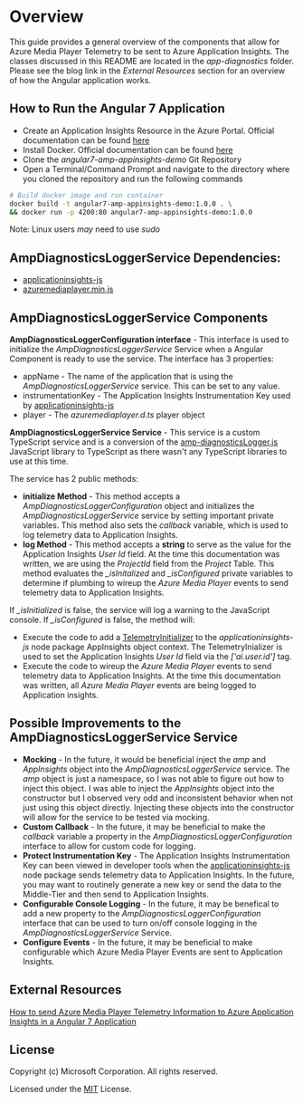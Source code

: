 # Overview

This guide provides a general overview of the components that allow for Azure Media Player Telemetry to be sent to Azure Application Insights.  The classes discussed in this README are located in the *app-diagnostics* folder.  Please see the blog link in the *External Resources* section for an overview of how the Angular application works.

## How to Run the Angular 7 Application
* Create an Application Insights Resource in the Azure Portal.  Official documentation can be found [here](https://docs.microsoft.com/en-us/azure/azure-monitor/app/create-new-resource)
* Install Docker. Official documentation can be found [here](https://docs.docker.com/install/)
* Clone the *angular7-amp-appinsights-demo* Git Repository
* Open a Terminal/Command Prompt and navigate to the directory where you cloned the repository and run the following commands
```bash
# Build docker image and run container
docker build -t angular7-amp-appinsights-demo:1.0.0 . \ 
&& docker run -p 4200:80 angular7-amp-appinsights-demo:1.0.0
```

Note: Linux users *may* need to use *sudo*


## AmpDiagnosticsLoggerService Dependencies:
* [applicationinsights-js](https://www.npmjs.com/package/applicationinsights-js)
* [azuremediaplayer.min.js](https://amp.azure.net/libs/amp/latest/azuremediaplayer.min.js)

## AmpDiagnosticsLoggerService Components

**AmpDiagnosticsLoggerConfiguration interface** - This interface is used to initialize the *AmpDiagnosticsLoggerService* Service when a Angular Component is ready to use the service.  The interface has 3 properties:

* appName - The name of the application that is using the *AmpDiagnosticsLoggerService* service.  This can be set to any value.
* instrumentationKey - The Application Insights Instrumentation Key used by [applicationinsights-js](https://www.npmjs.com/package/applicationinsights-js)
* player - The *azuremediaplayer.d.ts* player object


**AmpDiagnosticsLoggerService Service**  - This service is a custom TypeScript service and is a conversion of the [amp-diagnosticsLogger.js](https://github.com/Azure-Samples/media-services-javascript-azure-media-player-diagnostic-logger-plugin/blob/master/amp-diagnosticsLogger.js) JavaScript library to TypeScript as there wasn't any TypeScript libraries to use at this time.


The service has 2 public methods:
* **initialize Method** - This method accepts a *AmpDiagnosticsLoggerConfiguration* object and initializes the *AmpDiagnosticsLoggerService* service by setting important private variables.  This method also sets the *callback* variable, which is used to log telemetry data to Application Insights.
* **log Method** - This method accepts a **string** to serve as the value for the Application Insights *User Id* field.  At the time this documentation was written, we are using the *ProjectId* field from the *Project* Table. This method evaluates the *_isInitalized* and *_isConfigured* private variables to determine if plumbing to wireup the *Azure Media Player* events to send telemetry data to Application Insights.

If *_isInitialized* is false, the service will log a warning to the JavaScript console.  If *_isConfigured* is false,  the method will:
* Execute the code to add a [TelemetryInitializer](https://github.com/Microsoft/ApplicationInsights-JS/blob/master/API-reference.md) to the *applicationinsights-js* node package AppInsights object context.  The TelemetryInializer is used to set the Application Insights *User Id* field via the *['ai.user.id']* tag.
* Execute the code to wireup the *Azure Media Player* events to send telemetry data to Application Insights.  At the time this documentation was written, all *Azure Media Player* events are being logged to Application insights.

## Possible Improvements to the AmpDiagnosticsLoggerService Service
* **Mocking** - In the future, it would be beneficial inject the *amp* and *AppInsights* object into the *AmpDiagnosticsLoggerService* service.  The *amp* object is just a namespace, so I was not able to figure out how to inject this object.  I was able to inject the *AppInsights* object into the constructor but I observed very odd and inconsistent behavior when not just using this object directly.  Injecting these objects into the constructor will allow for the service to be tested via mocking.
* **Custom Callback** - In the future, it may be beneficial to make the *callback* variable a property in the *AmpDiagnosticsLoggerConfiguration* interface to allow for custom code for logging.
* **Protect Instrumentation Key** - The Application Insights Instrumentation Key can been viewed in developer tools when the [applicationinsights-js](https://www.npmjs.com/package/applicationinsights-js) node package sends telemetry data to Application Insights.  In the future, you may want to routinely generate a new key or send the data to the Middle-Tier and then send to Application Insights.
* **Configurable Console Logging** - In the future, it may be benefical to add a new property to the *AmpDiagnosticsLoggerConfiguration* interface that can be used to turn on/off console logging in the *AmpDiagnosticsLoggerService* Service.  
* **Configure Events** - In the future, it may be beneficial to make configurable which Azure Media Player Events are sent to Application Insights.

## External Resources
[How to send Azure Media Player Telemetry Information to Azure Application Insights in a Angular 7 Application](https://blog.michaeldeongreen.com/post/how-to-send-azure-media-player-telemetry-information-to-azure-application-insights-in-a-angular-7-application)

## License

Copyright (c) Microsoft Corporation. All rights reserved.

Licensed under the [MIT](https://github.com/michaeldeongreen/angular7-amp-appinsights-demo/blob/master/LICENSE.txt) License.